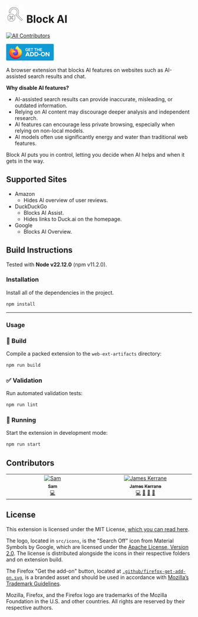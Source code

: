 # ![Block AI Logo](src/icons/ai_off_light.svg) Block AI
<!-- ALL-CONTRIBUTORS-BADGE:START - Do not remove or modify this section -->
[![All Contributors](https://img.shields.io/badge/all_contributors-2-orange.svg?style=flat-square)](#contributors-)
<!-- ALL-CONTRIBUTORS-BADGE:END -->

[<img src=".github/firefox-get-add-on.svg" width="129" height="45">](https://addons.mozilla.org/firefox/addon/block-ai)

A browser extension that blocks AI features on websites such as AI-assisted search results and chat.

**Why disable AI features?**

* AI-assisted search results can provide inaccurate, misleading, or outdated information.
* Relying on AI content may discourage deeper analysis and independent research.
* AI features can encourage less private browsing, especially when relying on non-local models.
* AI models often use significantly energy and water than traditional web features.

Block AI puts you in control, letting you decide when AI helps and when it gets in the way.

## Supported Sites

* Amazon
  * Hides AI overview of user reviews.
* DuckDuckGo
  * Blocks AI Assist.
  * Hides links to Duck.ai on the homepage.
* Google
  * Blocks AI Overview.

## Build Instructions

Tested with **Node v22.12.0** (npm v11.2.0).

### Installation

Install all of the dependencies in the project.

```sh
npm install
```

---

### Usage

### 🔨 Build

Compile a packed extension to the `web-ext-artifacts` directory:

```sh
npm run build
```

### ✅ Validation

Run automated validation tests:

```sh
npm run lint
```

### 🚀 Running

Start the extension in development mode:

```sh
npm run start
```

## Contributors

<!-- ALL-CONTRIBUTORS-LIST:START - Do not remove or modify this section -->
<!-- prettier-ignore-start -->
<!-- markdownlint-disable -->
<table>
  <tbody>
    <tr>
      <td align="center" valign="top" width="14.28%"><a href="https://github.com/TehhX"><img src="https://avatars.githubusercontent.com/u/156055395?v=4?s=100" width="100px;" alt="Sam"/><br /><sub><b>Sam</b></sub></a><br /><a href="https://github.com/thatrobotdev/block-ai/commits?author=TehhX" title="Code">💻</a></td>
      <td align="center" valign="top" width="14.28%"><a href="https://github.com/thatrobotdev"><img src="https://avatars.githubusercontent.com/u/18013689?v=4?s=100" width="100px;" alt="James Kerrane"/><br /><sub><b>James Kerrane</b></sub></a><br /><a href="https://github.com/thatrobotdev/block-ai/commits?author=thatrobotdev" title="Code">💻</a> <a href="https://github.com/thatrobotdev/block-ai/commits?author=thatrobotdev" title="Documentation">📖</a> <a href="#design-thatrobotdev" title="Design">🎨</a> <a href="https://github.com/thatrobotdev/block-ai/pulls?q=is%3Apr+reviewed-by%3Athatrobotdev" title="Reviewed Pull Requests">👀</a></td>
    </tr>
  </tbody>
</table>

<!-- markdownlint-restore -->
<!-- prettier-ignore-end -->

<!-- ALL-CONTRIBUTORS-LIST:END -->
<!-- prettier-ignore-start -->
<!-- markdownlint-disable -->

<!-- markdownlint-restore -->
<!-- prettier-ignore-end -->

<!-- ALL-CONTRIBUTORS-LIST:END -->

## License

This extension is licensed under the MIT License, [which you can read here](LICENSE).

The logo, located in `src/icons`, is the "Search Off" icon from Material Symbols by Google, which are licensed under the [Apache License, Version 2.0](https://www.apache.org/licenses/LICENSE-2.0.html). The license is distributed alongside the icons in their respective folders and on extension build.

The Firefox "Get the add-on" button, located at [`.github/firefox-get-add-on.svg`](.github/firefox-get-add-on.svg), is a branded asset and should be used in accordance with [Mozilla’s Trademark Guidelines](https://www.mozilla.org/en-US/foundation/trademarks/policy/).

Mozilla, Firefox, and the Firefox logo are trademarks of the Mozilla Foundation in the U.S. and other countries. All rights are reserved by their respective authors.
